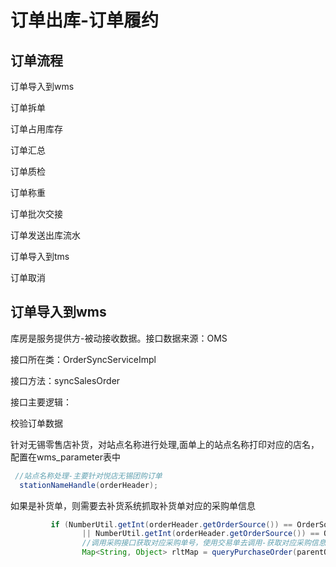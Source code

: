 # 订单出库-订单履约

## 订单流程

订单导入到wms

订单拆单

订单占用库存

订单汇总

订单质检

订单称重

订单批次交接

订单发送出库流水

订单导入到tms

订单取消

## 订单导入到wms

库房是服务提供方-被动接收数据。接口数据来源：OMS

接口所在类：OrderSyncServiceImpl

接口方法：syncSalesOrder

接口主要逻辑：

校验订单数据

针对无锡零售店补货，对站点名称进行处理,面单上的站点名称打印对应的店名，配置在wms_parameter表中

```java
 //站点名称处理-主要针对悦店无锡团购订单
  stationNameHandle(orderHeader);
```

如果是补货单，则需要去补货系统抓取补货单对应的采购单信息

```java
         if (NumberUtil.getInt(orderHeader.getOrderSource()) == OrderSourceEnum.RETAIL_REPLENISHMENT.getOrderSource()
                || NumberUtil.getInt(orderHeader.getOrderSource()) == OrderSourceEnum.YD_RETAIL_REPLENISHMENT.getOrderSource()){
                //调用采购接口获取对应采购单号，使用交易单去调用-获取对应采购信息
                Map<String, Object> rltMap = queryPurchaseOrder(parentOrderId);
```

